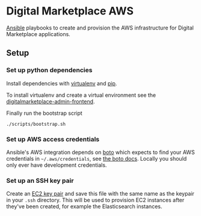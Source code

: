 # Digital Marketplace AWS

[Ansible](http://www.ansible.com/home) playbooks to create and provision the
AWS infrastructure for Digital Marketplace applications.

## Setup

### Set up python dependencies
Install dependencies with [virtualenv](https://virtualenv.pypa.io/en/latest/)
and [pip](https://pip.pypa.io/en/latest/installing.html).

To install virtualenv and create a virtual environment see the
[digitalmarketplace-admin-frontend](https://github.com/alphagov/digitalmarketplace-admin-frontend).

Finally run the bootstrap script
```
./scripts/bootstrap.sh
```

### Set up AWS access credentials

Ansible's AWS integration depends on [boto](https://github.com/boto/boto) which
expects to find your AWS credentials in `~/.aws/credentials`, see [the boto docs](http://docs.pythonboto.org/en/latest/boto_config_tut.html#credentials).
Locally you should only ever have development credentials.

### Set up an SSH key pair

Create an [EC2 key pair](http://docs.aws.amazon.com/AWSEC2/latest/UserGuide/ec2-key-pairs.html)
and save this file with the same name as the keypair in your `.ssh` directory.
This will be used to provision EC2 instances after they've been created, for
example the Elasticsearch instances.
